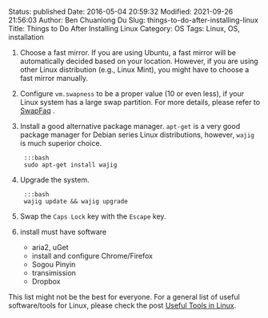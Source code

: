 Status: published
Date: 2016-05-04 20:59:32
Modified: 2021-09-26 21:56:03
Author: Ben Chuanlong Du
Slug: things-to-do-after-installing-linux
Title: Things to Do After Installing Linux
Category: OS
Tags: Linux, OS, installation

1. Choose a fast mirror.
    If you are using Ubuntu, 
    a fast mirror will be automatically decided based on your location. 
    However, if you are using other Linux distribution (e.g., Linux Mint),
    you might have to choose a fast mirror manually.

2. Configure `vm.swapness` to be a proper value (10 or even less),
    if your Linux system has a large swap partition.
    For more details,
    please refer to
    [SwapFaq](https://help.ubuntu.com/community/SwapFaq)
    .

3. Install a good alternative package manager.
    `apt-get` is a very good package manager for Debian series Linux distributions,
    however, `wajig` is much superior choice.
        
        :::bash
        sudo apt-get install wajig

4. Upgrade the system.
        
        :::bash
        wajig update && wajig upgrade

5. Swap the `Caps Lock` key with the `Escape` key.

6. install must have software

    - aria2, uGet
    - install and configure Chrome/Firefox 
    - Sogou Pinyin
    - transimission
    - Dropbox

This list might not be the best for everyone. 
For a general list of useful software/tools for Linux, 
please check the post [Useful Tools in Linux](http://www.legendu.net/misc/blog/useful-tools-linux/).
